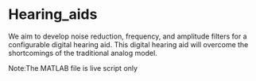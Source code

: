# Hearing_aids
We aim to develop noise reduction, frequency, and amplitude filters for a configurable digital hearing aid. This digital hearing aid will overcome the shortcomings of the traditional analog model.

Note:The MATLAB file is live script only
